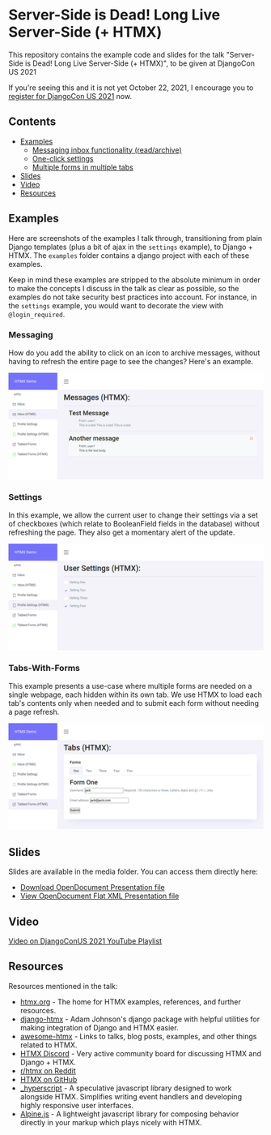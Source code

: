 # Server-Side is Dead! Long Live Server-Side (+ HTMX)

This repository contains the example code and slides for the talk "Server-Side is Dead! Long Live Server-Side (+ HTMX)", to be given at DjangoCon US 2021

If you're seeing this and it is not yet October 22, 2021, I encourage you to [register for DjangoCon US 2021](https://2021.djangocon.us/) now.


## Contents
- [Examples](#examples)
	- [Messaging inbox functionality (read/archive)](#messaging)
	- [One-click settings](#settings)
	- [Multiple forms in multiple tabs](#tabs-with-forms)
- [Slides](#slides)
- [Video](#video)
- [Resources](#resources)

## Examples

Here are screenshots of the examples I talk through, transitioning from plain Django templates (plus a bit of ajax in the `settings` example), to Django + HTMX. The `examples` folder contains a django project with each of these examples.

Keep in mind these examples are stripped to the absolute minimum in order to make the concepts I discuss in the talk as clear as possible, so the examples do not take security best practices into account. For instance, in the `settings` example, you would want to decorate the view with `@login_required`.

### Messaging

How do you add the ability to click on an icon to archive messages, without having to refresh the entire page to see the changes? Here's an example.

![Messages screenshot](https://raw.githubusercontent.com/jacklinke/htmx-talk-2021/master/media/messages_htmx.png)

### Settings

In this example, we allow the current user to change their settings via a set of checkboxes (which relate to BooleanField fields in the database) without refreshing the page. They also get a momentary alert of the update.

![One-click settings screenshot](https://raw.githubusercontent.com/jacklinke/htmx-talk-2021/master/media/settings_htmx.png)

### Tabs-With-Forms

This example presents a use-case where multiple forms are needed on a single webpage, each hidden within its own tab. We use HTMX to load each tab's contents only when needed and to submit each form without needing a page refresh.

![Tabbed forms screenshot](https://raw.githubusercontent.com/jacklinke/htmx-talk-2021/master/media/tabs_htmx.png)

## Slides

Slides are available in the media folder. You can access them directly here:

- [Download OpenDocument Presentation file](https://github.com/jacklinke/htmx-talk-2021/blob/master/media/Server-Side_is_Dead!_Long_Live_Server-Side_(+HTMX).odp?raw=true)
- [View OpenDocument Flat XML Presentation file](https://github.com/jacklinke/htmx-talk-2021/blob/master/media/Server-Side_is_Dead!_Long_Live_Server-Side_(+HTMX).fodp?raw=true)

## Video

[Video on DjangoConUS 2021 YouTube Playlist](https://www.youtube.com/watch?v=t98bKdeUHsU&list=PL2NFhrDSOxgXnYlkheXeHSE6mTXaFhaaD)

## Resources

Resources mentioned in the talk:

- [htmx.org](https://htmx.org) - The home for HTMX examples, references, and further resources.
- [django-htmx](https://github.com/adamchainz/django-htmx) - Adam Johnson's django package with helpful utilities for making integration of Django and HTMX easier.
- [awesome-htmx](https://github.com/rajasegar/awesome-htmx) - Links to talks, blog posts, examples, and other things related to HTMX.
- [HTMX Discord](https://htmx.org/discord) - Very active community board for discussing HTMX and Django + HTMX.
- [r/htmx on Reddit](https://www.reddit.com/r/htmx/)
- [HTMX on GitHub](https://github.com/bigskysoftware/htmx)
- [_hyperscript](https://hyperscript.org/) - A speculative javascript library designed to work alongside HTMX. Simplifies writing event handlers and developing highly responsive user interfaces.
- [Alpine.js](https://alpinejs.dev/) - A lightweight javascript library for composing behavior directly in your markup which plays nicely with HTMX.
